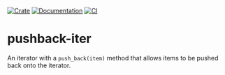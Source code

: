 [![Crate][crate-image]][crate-url]
[![Documentation][docs-image]][docs-url]
[![CI][github-workflow-image]][github-workflow-url]

# pushback-iter

An iterator with a `push_back(item)` method that allows items to be pushed back onto the iterator.

[docs-image]: https://docs.rs/pushback-iter/badge.svg
[docs-url]: https://docs.rs/pushback-iter
[crate-image]: https://img.shields.io/crates/v/pushback-iter.svg
[crate-url]: https://crates.io/crates/pushback-iter
[github-workflow-image]: https://github.com/jhinch/pushback-iter/workflows/CI/badge.svg
[github-workflow-url]: https://github.com/jhinch/pushback-iter/actions?query=workflow%3ACI

